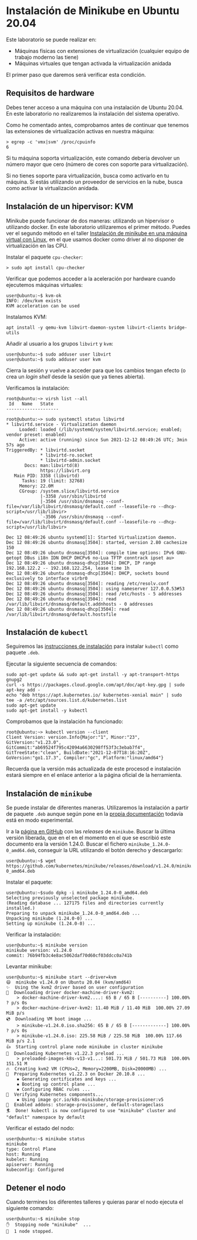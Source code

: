 # Instalación de Minikube en Ubuntu 20.04

Este laboratorio se puede realizar en:
* Máquinas físicas con extensiones de virtualización (cualquier
  equipo de trabajo moderno las tiene)
* Máquinas virtuales que tengan activada la virtualización anidada

El primer paso que daremos será verificar esta condición.
## Requisitos de hardware

Debes tener acceso a una máquina con una instalación de Ubuntu 20.04. En este laboratorio
no realizaremos la instalación del sistema operativo.

Como he comentado antes, comprobamos antes de continuar que tenemos las extensiones de 
virtualización activas en nuestra máquina:

```shell
> egrep -c 'vmx|svm' /proc/cpuinfo
6
```

Si tu máquina soporta virtualización, este comando debería devolver un número
mayor que cero (número de cores con soporte para virtualización).

Si no tienes soporte para virtualización, busca como activarlo en tu máquina. Si
estás utilizando un proveedor de servicios en la nube, busca como activar
la virtualización anidada.

## Instalación de un hipervisor: KVM

Minikube puede funcionar de dos maneras: utilizando un hipervisor o utilizando docker.
En este laboratorio utilizaremos el primer método. Puedes ver el segundo método en el
taller 
[Instalación de minikube en una máquina virtual con Linux](../instalacion-minikube-en-maquina-virtual-linux/README.md), en el que usamos
docker como driver al no disponer de virtualización en las CPU.

Instalar el paquete `cpu-checker`:

```shell
> sudo apt install cpu-checker
```

Verificar que podemos acceder a la aceleración por hardware cuando ejecutemos 
máquinas virtuales:

```shell
user@ubuntu:~$ kvm-ok
INFO: /dev/kvm exists
KVM acceleration can be used
```

Instalamos KVM:

```shell
apt install -y qemu-kvm libvirt-daemon-system libvirt-clients bridge-utils
```

Añadir al usuario a los grupos `libvirt` y `kvm`:

```shell
user@ubuntu:~$ sudo adduser user libvirt
user@ubuntu:~$ sudo adduser user kvm
```

Cierra la sesión y vuelve a acceder para que los cambios tengan efecto (o crea
un _login shell_ desde la sesión que ya tienes abierta).

Verificamos la instalación:

```shell
root@ubuntu:~> virsh list --all
 Id   Name   State
--------------------

```

```text
root@ubuntu:~> sudo systemctl status libvirtd
* libvirtd.service - Virtualization daemon
     Loaded: loaded (/lib/systemd/system/libvirtd.service; enabled; vendor preset: enabled)
     Active: active (running) since Sun 2021-12-12 08:49:26 UTC; 3min 57s ago
TriggeredBy: * libvirtd.socket
             * libvirtd-ro.socket
             * libvirtd-admin.socket
       Docs: man:libvirtd(8)
             https://libvirt.org
   Main PID: 3358 (libvirtd)
      Tasks: 19 (limit: 32768)
     Memory: 22.0M
     CGroup: /system.slice/libvirtd.service
             |-3358 /usr/sbin/libvirtd
             |-3504 /usr/sbin/dnsmasq --conf-file=/var/lib/libvirt/dnsmasq/default.conf --leasefile-ro --dhcp-script=/usr/lib/libvir>
             `-3506 /usr/sbin/dnsmasq --conf-file=/var/lib/libvirt/dnsmasq/default.conf --leasefile-ro --dhcp-script=/usr/lib/libvir>

Dec 12 08:49:26 ubuntu systemd[1]: Started Virtualization daemon.
Dec 12 08:49:26 ubuntu dnsmasq[3504]: started, version 2.80 cachesize 150
Dec 12 08:49:26 ubuntu dnsmasq[3504]: compile time options: IPv6 GNU-getopt DBus i18n IDN DHCP DHCPv6 no-Lua TFTP conntrack ipset au>
Dec 12 08:49:26 ubuntu dnsmasq-dhcp[3504]: DHCP, IP range 192.168.122.2 -- 192.168.122.254, lease time 1h
Dec 12 08:49:26 ubuntu dnsmasq-dhcp[3504]: DHCP, sockets bound exclusively to interface virbr0
Dec 12 08:49:26 ubuntu dnsmasq[3504]: reading /etc/resolv.conf
Dec 12 08:49:26 ubuntu dnsmasq[3504]: using nameserver 127.0.0.53#53
Dec 12 08:49:26 ubuntu dnsmasq[3504]: read /etc/hosts - 5 addresses
Dec 12 08:49:26 ubuntu dnsmasq[3504]: read /var/lib/libvirt/dnsmasq/default.addnhosts - 0 addresses
Dec 12 08:49:26 ubuntu dnsmasq-dhcp[3504]: read /var/lib/libvirt/dnsmasq/default.hostsfile
```

## Instalación de `kubectl`

Seguiremos las [instrucciones de instalación](https://kubernetes.io/docs/tasks/tools/install-kubectl-linux/#install-using-native-package-management) para instalar
`kubectl` como paquete `.deb`.

Ejecutar la siguiente secuencia de comandos:

```shell
sudo apt-get update && sudo apt-get install -y apt-transport-https gnupg2
curl -s https://packages.cloud.google.com/apt/doc/apt-key.gpg | sudo apt-key add -
echo "deb https://apt.kubernetes.io/ kubernetes-xenial main" | sudo tee -a /etc/apt/sources.list.d/kubernetes.list
sudo apt-get update
sudo apt-get install -y kubectl
```

Comprobamos que la instalación ha funcionado:

```shell
root@ubuntu:~> kubectl version --client
Client Version: version.Info{Major:"1", Minor:"23", GitVersion:"v1.23.0", GitCommit:"ab69524f795c42094a6630298ff53f3c3ebab7f4", GitTreeState:"clean", BuildDate:"2021-12-07T18:16:20Z", GoVersion:"go1.17.3", Compiler:"gc", Platform:"linux/amd64"}
```

Recuerda que la versión más actualizada de este procesod e instalación
estará siempre en el enlace anterior a la página oficial de la herramienta.

## Instalación de `minikube`

Se puede instalar de diferentes maneras. Utilizaremos la instalación a partir
de paquete `.deb` aunque según pone en la 
[propia documentación](https://v1-18.docs.kubernetes.io/docs/tasks/tools/install-minikube/#install-minikube-using-a-package)
todavía está en modo experimental.

Ir a la [página en GitHub](https://github.com/kubernetes/minikube/releases) 
con las _releases_ de `minikube`. Buscar la última versión liberada, que en el
en el momento en el que se escribió este documento era la versión 1.24.0. Buscar 
el fichero `minikube_1.24.0-0_amd64.deb`, conseguir la URL utilizando el botón
derecho y descargarlo:

```shell
user@ubuntu:~$ wget https://github.com/kubernetes/minikube/releases/download/v1.24.0/minikube_1.24.0-0_amd64.deb
```

Instalar el paquete:

```shell
user@ubuntu:~$sudo dpkg -i minikube_1.24.0-0_amd64.deb
Selecting previously unselected package minikube.
(Reading database ... 127175 files and directories currently installed.)
Preparing to unpack minikube_1.24.0-0_amd64.deb ...
Unpacking minikube (1.24.0-0) ...
Setting up minikube (1.24.0-0) ...
```

Verificar la instalación:

```shell
user@ubuntu:~$ minikube version
minikube version: v1.24.0
commit: 76b94fb3c4e8ac5062daf70d60cf03ddcc0a741b
```

Levantar minikube:

```shell
user@ubuntu:~$ minikube start --driver=kvm
😄  minikube v1.24.0 on Ubuntu 20.04 (kvm/amd64)
✨  Using the kvm2 driver based on user configuration
💾  Downloading driver docker-machine-driver-kvm2:
    > docker-machine-driver-kvm2....: 65 B / 65 B [----------] 100.00% ? p/s 0s
    > docker-machine-driver-kvm2: 11.40 MiB / 11.40 MiB  100.00% 27.09 MiB p/s
💿  Downloading VM boot image ...
    > minikube-v1.24.0.iso.sha256: 65 B / 65 B [-------------] 100.00% ? p/s 0s
    > minikube-v1.24.0.iso: 225.58 MiB / 225.58 MiB  100.00% 117.66 MiB p/s 2.1
👍  Starting control plane node minikube in cluster minikube
💾  Downloading Kubernetes v1.22.3 preload ...
    > preloaded-images-k8s-v13-v1...: 501.73 MiB / 501.73 MiB  100.00% 151.51 M
🔥  Creating kvm2 VM (CPUs=2, Memory=2200MB, Disk=20000MB) ...
🐳  Preparing Kubernetes v1.22.3 on Docker 20.10.8 ...
    ▪ Generating certificates and keys ...
    ▪ Booting up control plane ...
    ▪ Configuring RBAC rules ...
🔎  Verifying Kubernetes components...
    ▪ Using image gcr.io/k8s-minikube/storage-provisioner:v5
🌟  Enabled addons: storage-provisioner, default-storageclass
🏄  Done! kubectl is now configured to use "minikube" cluster and "default" namespace by default
```

Verificar el estado del nodo:

```shell
user@ubuntu:~$ minikube status
minikube
type: Control Plane
host: Running
kubelet: Running
apiserver: Running
kubeconfig: Configured
```

## Detener el nodo

Cuando termines los diferentes talleres y quieras parar el nodo ejecuta el siguiente comando:

```shell
user@ubuntu:~$ minikube stop
✋  Stopping node "minikube"  ...
🛑  1 node stopped.
```
